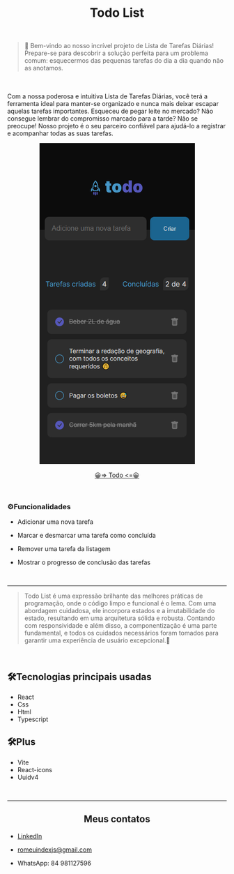 <h1 align='center'> Todo List </h1>

<br>

>📃 Bem-vindo ao nosso incrível projeto de Lista de Tarefas Diárias! Prepare-se para descobrir a solução perfeita para um problema comum: esquecermos das pequenas tarefas do dia a dia quando não as anotamos.
<br>
<br>
Com a nossa poderosa e intuitiva Lista de Tarefas Diárias, você terá a ferramenta ideal para manter-se organizado e nunca mais deixar escapar aquelas tarefas importantes. Esqueceu de pegar leite no mercado? Não consegue lembrar do compromisso marcado para a tarde? Não se preocupe! Nosso projeto é o seu parceiro confiável para ajudá-lo a registrar e acompanhar todas as suas tarefas.

<br>

<div align='center'>

![preview](./src/assets/previewMobileTodoList.png)

</div>

<div align='center'>

[😀=> Todo <=😀](https://todo-list-murex-iota.vercel.app)

</div>

<br>

<h3> ⚙Funcionalidades </h3>

* Adicionar uma nova tarefa

* Marcar e desmarcar uma tarefa como concluída

* Remover uma tarefa da listagem

* Mostrar o progresso de conclusão das tarefas

<br>
<hr>

> Todo List é uma expressão brilhante das melhores práticas de programação, onde o código limpo e funcional é o lema. Com uma abordagem cuidadosa, ele incorpora estados e a imutabilidade do estado, resultando em uma arquitetura sólida e robusta. Contando com responsividade e além disso, a componentização é uma parte fundamental, e todos os cuidados necessários foram tomados para garantir uma experiência de usuário excepcional.🧐

<br>

<h2> 🛠Tecnologias principais usadas </h2>

* React
* Css
* Html
* Typescript

<h2> 🛠Plus </h2>

* Vite
* React-icons
* Uuidv4

<br>
<hr>

<h2 align='center'> Meus contatos </h2>

* [LinkedIn](https://www.linkedin.com/in/romeu-soares-87749a231/)

* romeuindexjs@gmail.com

* WhatsApp: 84 981127596